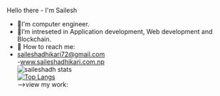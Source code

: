Hello there - I'm Sailesh
- 🔭I'm computer engineer.
- 🌱I’m intreseted in Application development, Web development and Blockchain.
- 👯 How to reach me: 
- saileshadhikari72@gmail.com<br>
-www.saileshadhikari.com.np<br>
![saileshadh stats](https://github-readme-stats.vercel.app/api?username=saileshadh&show_icons=true&theme=radical)</br>
[![Top Langs](https://github-readme-stats.vercel.app/api/top-langs/?username=saileshadh)](https://github.com/saileshadh/github-readme-stats)</br>
-->view my work:<br>



